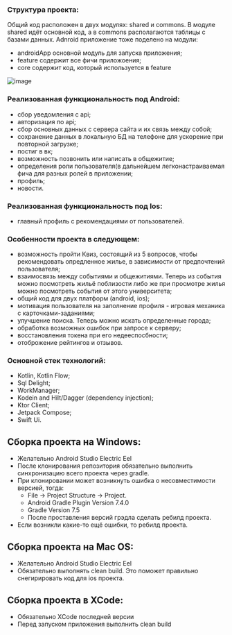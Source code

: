 ### Структура проекта:
Общий код расположен в двух модулях: shared и commons. В модуле shared идёт основной код, а в commons располагаются таблицы с базами данных.
Adnroid приложение тоже поделено на модули:
- androidApp основной модуль для запуска приложения;
- feature содержит все фичи приложоения;
- core содержит код, который используется в feature

![image](https://user-images.githubusercontent.com/72749542/219933537-94364177-ed61-4023-9941-9d3ce4ac7abc.png)

### Реализованная функциональность под Android:
- сбор уведомления с api;
- авторизация по api;
- сбор основных данных с сервера сайта и их связь между собой;
- сохранение данных в локальную БД на телефоне для ускорение при повторной загрузке;
- постиг в вк;
- возможность позвонить или написать в общежитие;
- определения роли пользователя(в дальнейшем легконастраиваемая фича для разных ролей в приложении;
- профиль;
- новости.

### Реализованная функциональность под Ios:
- главный профиль с рекомендациями от пользователей.

### Особенности проекта в следующем:
- возможность пройти Квиз, состоящий из 5 вопросов, чтобы рекомендовать опредленное жилье, в зависимости от предпочтений пользователя;
- взаимосвязь между событиями и общежитиями. Теперь из события можно посмотреть жильё поблизости либо же при просмотре жилья можно посмотреть события от этого университета;
- общий код для двух платформ (android, ios);
- мотивация пользователя на заполнение профиля - игровая механика с карточками-заданиями;
- улучшение поиска. Теперь можно искать определенные города;
- обработка возможных ошибок при запросе к серверу;
- восстановления токена при его недееспосбности;
- отоброжение рейтингов и отзывов.

### Основной стек технологий:
- Kotlin, Kotlin Flow;
- Sql Delight;
- WorkManager;
- Kodein and Hilt/Dagger (dependency injection);
- Ktor Client;
- Jetpack Compose;
- Swift Ui.

## Сборка проекта на Windows:
- Желательно Android Studio Electric Eel
- После клонирования репозитория обязательно выполнить синхронизацию всего проекта через gradle. 
- При клонировании может возникнуть ошибка о несовместимости версией, тогда:
  - File -> Project Structure -> Project. 
  - Android Gradle Plugin Version 7.4.0
  - Gradle Version 7.5
  - После проставления версий грэдла сделать ребилд проекта.
- Если возникли какие-то ещё ошибки, то ребилд проекта. 

## Сборка проекта на Mac OS:
- Желательно Android Studio Electric Eel
- Обязательно выполнять clean build. Это поможет правильно снегирировать код для ios проекта.

## Сборка проекта в XCode:
- Обязательно XСode последней версии
- Перед запуском приложения выполнить clean build
